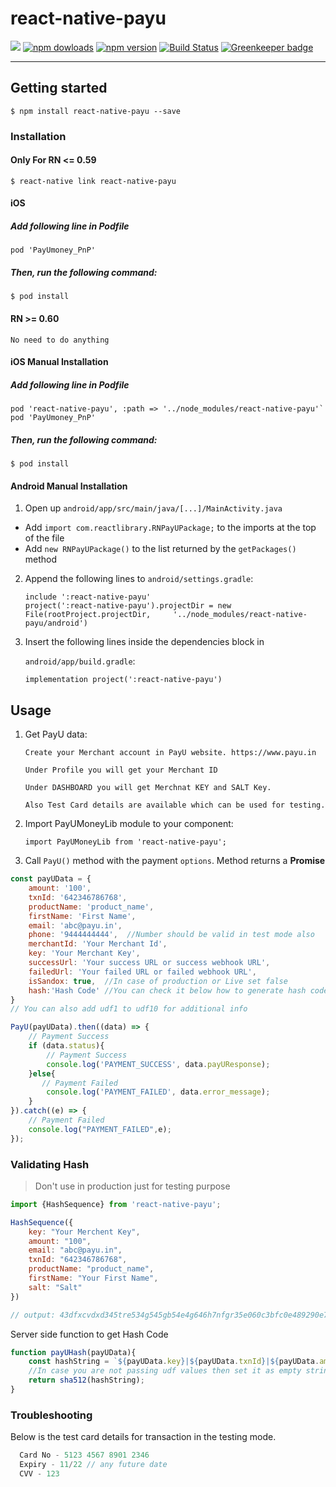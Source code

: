 # react-native-payu

<img src='https://img.shields.io/badge/license-MIT-blue.svg' />  <a href="https://www.npmjs.com/package/react-native-payu"><img alt="npm dowloads" src="https://img.shields.io/npm/dm/react-native-payu.svg"/></a> <a href="https://www.npmjs.com/package/react-native-payu"><img alt="npm version" src="https://badge.fury.io/js/react-native-payu.svg"/></a> [![Build Status](https://travis-ci.org/synclovisdevs/react-native-payu.svg?branch=master)](https://travis-ci.org/synclovisdevs/react-native-payu) [![Greenkeeper badge](https://badges.greenkeeper.io/synclovisdevs/react-native-payu.svg)](https://greenkeeper.io/)

-----
## Getting started

`$ npm install react-native-payu --save`

### Installation

#### Only For RN <= 0.59

`$ react-native link react-native-payu`


#### iOS

##### Add following line in Podfile

`pod 'PayUmoney_PnP'`

##### Then, run the following command:

`$ pod install`

#### RN >= 0.60

`No need to do anything`

#### iOS Manual Installation

##### Add following line in Podfile


```
pod 'react-native-payu', :path => '../node_modules/react-native-payu'`
pod 'PayUmoney_PnP'
```
##### Then, run the following command:

`$ pod install`

#### Android Manual Installation

1. Open up `android/app/src/main/java/[...]/MainActivity.java`
  - Add `import com.reactlibrary.RNPayUPackage;` to the imports at the top of the file
  - Add `new RNPayUPackage()` to the list returned by the `getPackages()` method
2. Append the following lines to `android/settings.gradle`:
  	```
  	include ':react-native-payu'
  	project(':react-native-payu').projectDir = new File(rootProject.projectDir, 	'../node_modules/react-native-payu/android')
  	```
3. Insert the following lines inside the dependencies block in 

    `android/app/build.gradle`:
    
  	```
    implementation project(':react-native-payu')
  	```

## Usage
1. Get PayU data:
    ````
   Create your Merchant account in PayU website. https://www.payu.in
   
   Under Profile you will get your Merchant ID
   
   Under DASHBOARD you will get Merchnat KEY and SALT Key.
   
   Also Test Card details are available which can be used for testing.
   ````
1. Import PayUMoneyLib module to your component:

     ```
     import PayUMoneyLib from 'react-native-payu';
     ```
 
 2. Call `PayU()` method with the payment `options`. Method
 returns a **Promise** 
 ```js
 const payUData = {
     amount: '100',
     txnId: '642346786768',
     productName: 'product_name',
     firstName: 'First Name',
     email: 'abc@payu.in',
     phone: '9444444444',  //Number should be valid in test mode also
     merchantId: 'Your Merchant Id',
     key: 'Your Merchant Key',
     successUrl: 'Your success URL or success webhook URL',
     failedUrl: 'Your failed URL or failed webhook URL',
     isSandox: true,  //In case of production or Live set false
     hash:'Hash Code' //You can check it below how to generate hash code,
 }
 // You can also add udf1 to udf10 for additional info

 PayU(payUData).then((data) => {
     // Payment Success
     if (data.status){
         // Payment Success
         console.log('PAYMENT_SUCCESS', data.payUResponse);
     }else{
        // Payment Failed
         console.log('PAYMENT_FAILED', data.error_message);
     }
 }).catch((e) => {
     // Payment Failed
     console.log("PAYMENT_FAILED",e);
 });
 ```
 
 ### Validating Hash
 > Don't use in production just for testing purpose
 
 ```js
 import {HashSequence} from 'react-native-payu';
 
 HashSequence({
     key: "Your Merchent Key",
     amount: "100",
     email: "abc@payu.in",
     txnId: "642346786768",
     productName: "product_name",
     firstName: "Your First Name",
     salt: "Salt"
 })
 
 // output: 43dfxcvdxd345tre534g545gb54e4g646h7nfgr35e060c3bfc0e489290e7c902750d5db3fc8be2f180daf4d534d7b9bef46fa0158a4c8a057b61
 ```
 
 Server side function to get Hash Code
 
 ```js
 function payUHash(payUData){
     const hashString = `${payUData.key}|${payUData.txnId}|${payUData.amount}|${payUData.productName}|${payUData.firstName}|${payUData.email}|${payUData.udf1}|${payUData.udf2}|${payUData.udf3}|${payUData.udf4}|${payUData.udf5}|${payUData.udf6}|${payUData.udf7}|${payUData.udf8}|${payUData.udf9}|${payUData.udf10}|${payUData.salt}`;
     //In case you are not passing udf values then set it as empty string 
     return sha512(hashString);
 }
 
 ```
 
 ### Troubleshooting    
 
Below is the test card details for transaction in the testing mode. 
 ```js
   Card No - 5123 4567 8901 2346
   Expiry - 11/22 // any future date
   CVV - 123
 ```

